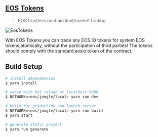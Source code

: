 ## [EOS Tokens](https://eostokens.io)
> EOS trustless onchain limit/market trading  

![EosTokens](https://i.imgur.com/8q3VZ6L.png)

With EOS Tokens you can trade any EOS.IO tokens for system EOS tokens,atomically, without the participation of third parties! The tokens should comply with the standard eosio.token of the contract.

## Build Setup

``` bash
# install dependencies
$ yarn install

# serve with hot reload at localhost:3000
$ NETWORK=<eos/jungle/local> yarn run dev

# build for production and launch server
$ NETWORK=<eos/jungle/local> yarn run build
$ yarn start

# generate static project
$ yarn run generate
```
